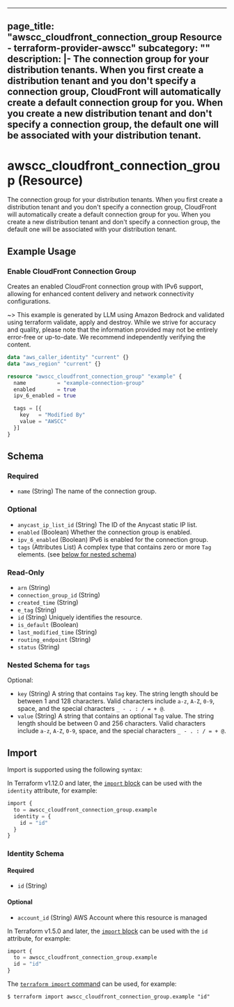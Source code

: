 
---
page_title: "awscc_cloudfront_connection_group Resource - terraform-provider-awscc"
subcategory: ""
description: |-
  The connection group for your distribution tenants. When you first create a distribution tenant and you don't specify a connection group, CloudFront will automatically create a default connection group for you. When you create a new distribution tenant and don't specify a connection group, the default one will be associated with your distribution tenant.
---

# awscc_cloudfront_connection_group (Resource)

The connection group for your distribution tenants. When you first create a distribution tenant and you don't specify a connection group, CloudFront will automatically create a default connection group for you. When you create a new distribution tenant and don't specify a connection group, the default one will be associated with your distribution tenant.

## Example Usage

### Enable CloudFront Connection Group

Creates an enabled CloudFront connection group with IPv6 support, allowing for enhanced content delivery and network connectivity configurations.

~> This example is generated by LLM using Amazon Bedrock and validated using terraform validate, apply and destroy. While we strive for accuracy and quality, please note that the information provided may not be entirely error-free or up-to-date. We recommend independently verifying the content.

```terraform
data "aws_caller_identity" "current" {}
data "aws_region" "current" {}

resource "awscc_cloudfront_connection_group" "example" {
  name          = "example-connection-group"
  enabled       = true
  ipv_6_enabled = true

  tags = [{
    key   = "Modified By"
    value = "AWSCC"
  }]
}
```

<!-- schema generated by tfplugindocs -->
## Schema

### Required

- `name` (String) The name of the connection group.

### Optional

- `anycast_ip_list_id` (String) The ID of the Anycast static IP list.
- `enabled` (Boolean) Whether the connection group is enabled.
- `ipv_6_enabled` (Boolean) IPv6 is enabled for the connection group.
- `tags` (Attributes List) A complex type that contains zero or more ``Tag`` elements. (see [below for nested schema](#nestedatt--tags))

### Read-Only

- `arn` (String)
- `connection_group_id` (String)
- `created_time` (String)
- `e_tag` (String)
- `id` (String) Uniquely identifies the resource.
- `is_default` (Boolean)
- `last_modified_time` (String)
- `routing_endpoint` (String)
- `status` (String)

<a id="nestedatt--tags"></a>
### Nested Schema for `tags`

Optional:

- `key` (String) A string that contains ``Tag`` key.
 The string length should be between 1 and 128 characters. Valid characters include ``a-z``, ``A-Z``, ``0-9``, space, and the special characters ``_ - . : / = + @``.
- `value` (String) A string that contains an optional ``Tag`` value.
 The string length should be between 0 and 256 characters. Valid characters include ``a-z``, ``A-Z``, ``0-9``, space, and the special characters ``_ - . : / = + @``.

## Import

Import is supported using the following syntax:

In Terraform v1.12.0 and later, the [`import` block](https://developer.hashicorp.com/terraform/language/import) can be used with the `identity` attribute, for example:

```terraform
import {
  to = awscc_cloudfront_connection_group.example
  identity = {
    id = "id"
  }
}
```

<!-- schema generated by tfplugindocs -->
### Identity Schema

#### Required

- `id` (String)

#### Optional

- `account_id` (String) AWS Account where this resource is managed

In Terraform v1.5.0 and later, the [`import` block](https://developer.hashicorp.com/terraform/language/import) can be used with the `id` attribute, for example:

```terraform
import {
  to = awscc_cloudfront_connection_group.example
  id = "id"
}
```

The [`terraform import` command](https://developer.hashicorp.com/terraform/cli/commands/import) can be used, for example:

```shell
$ terraform import awscc_cloudfront_connection_group.example "id"
```
